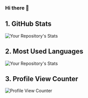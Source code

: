 ### Hi there 👋
## 1. GitHub Stats        
![Your Repository's Stats](https://github-readme-stats.vercel.app/api?username=sumitnagpure&show_icons=true)


## 2. Most Used Languages
![Your Repository's Stats](https://github-readme-stats.vercel.app/api/top-langs/?username=sumitnagpure&theme=blue-green)

## 3. Profile View Counter           
![Profile View Counter](https://komarev.com/ghpvc/?username=sumitnagpure)

    
    
<!--
**sumitnagpure/sumitnagpure** is a ✨ _special_ ✨ repository because its `README.md` (this file) appears on your GitHub profile.

Here are some ideas to get you started:

- 🔭 I’m currently working on ...
- 🌱 I’m currently learning ...
- 👯 I’m looking to collaborate on ...
- 🤔 I’m looking for help with ...
- 💬 Ask me about ...
- 📫 How to reach me: ...
- 😄 Pronouns: ...
- ⚡ Fun fact: ...
-->
